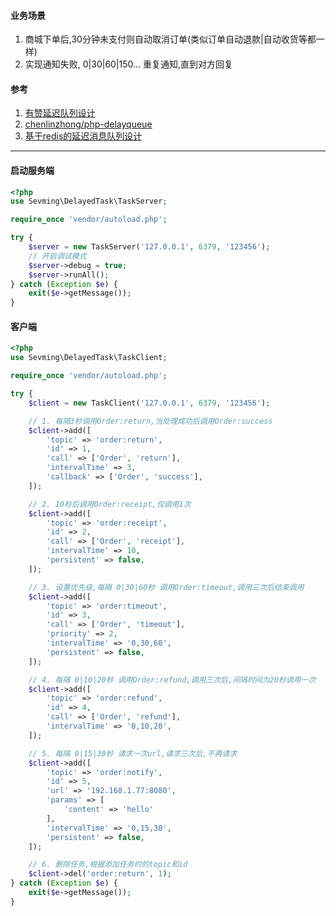 #### 业务场景
1. 商城下单后,30分钟未支付则自动取消订单(类似订单自动退款|自动收货等都一样)
2. 实现通知失败, 0|30|60|150... 重复通知,直到对方回复

#### 参考
1. [有赞延迟队列设计](https://tech.youzan.com/queuing_delay)
2. [chenlinzhong/php-delayqueue](https://github.com/chenlinzhong/php-delayqueue)
3. [基于redis的延迟消息队列设计](https://www.cnblogs.com/peachyy/p/7398430.html)

---

#### 启动服务端
``` php
<?php
use Sevming\DelayedTask\TaskServer;

require_once 'vendor/autoload.php';

try {
    $server = new TaskServer('127.0.0.1', 6379, '123456');
    // 开启调试模式
    $server->debug = true;    
    $server->runAll();
} catch (Exception $e) {
    exit($e->getMessage());
}
```

#### 客户端
``` php
<?php
use Sevming\DelayedTask\TaskClient;

require_once 'vendor/autoload.php';

try {
    $client = new TaskClient('127.0.0.1', 6379, '123456');

    // 1. 每隔3秒调用Order:return,当处理成功后调用Order:success
    $client->add([
        'topic' => 'order:return',
        'id' => 1,
        'call' => ['Order', 'return'],
        'intervalTime' => 3,
        'callback' => ['Order', 'success'],
    ]);

    // 2. 10秒后调用Order:receipt,仅调用1次
    $client->add([
        'topic' => 'order:receipt',
        'id' => 2,
        'call' => ['Order', 'receipt'],
        'intervalTime' => 10,
        'persistent' => false,
    ]);

    // 3. 设置优先级,每隔 0|30|60秒 调用Order:timeout,调用三次后结束调用
    $client->add([
        'topic' => 'order:timeout',
        'id' => 3,
        'call' => ['Order', 'timeout'],
        'priority' => 2,
        'intervalTime' => '0,30,60',
        'persistent' => false,
    ]);

    // 4. 每隔 0|10|20秒 调用Order:refund,调用三次后,间隔时间为20秒调用一次
    $client->add([
        'topic' => 'order:refund',
        'id' => 4,
        'call' => ['Order', 'refund'],
        'intervalTime' => '0,10,20',
    ]);

    // 5. 每隔 0|15|30秒 请求一次url,请求三次后,不再请求
    $client->add([
        'topic' => 'order:notify',
        'id' => 5,
        'url' => '192.168.1.77:8080',
        'params' => [
            'content' => 'hello'
        ],
        'intervalTime' => '0,15,30',
        'persistent' => false,
    ]);

    // 6. 删除任务,根据添加任务时的topic和id
    $client->del('order:return', 1);
} catch (Exception $e) {
    exit($e->getMessage());
}
```